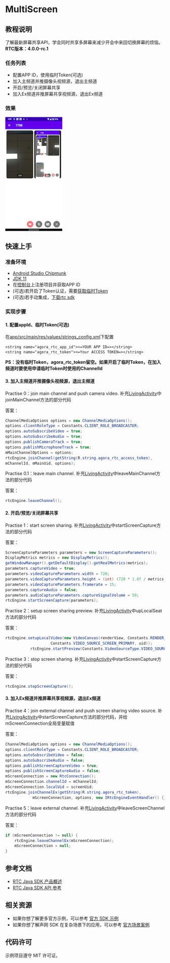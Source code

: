 # MultiScreen

## 教程说明
了解最新屏幕共享API，学会同时共享多屏幕来减少开会中来回切换屏幕的烦恼。
**RTC版本：4.0.0-rc.1**

### 任务列表
- 配置APP ID，使用临时Token(可选)
- 加入主频道并推摄像头视频源，退出主频道
- 开启/预览/关闭屏幕共享
- 加入Ex频道并推屏幕共享视频源，退出Ex频道

### 效果

![image](imgs/final_app_snapshot.png)


## 快速上手

### 准备环境
- [Android Studio Chipmunk](https://developer.android.com/studio#downloads)
- [JDK 11](https://www.oracle.com/java/technologies/javase/jdk11-archive-downloads.html)
- 在[控制台](https://console.agora.io/)上注册项目并获取APP ID
- (可选)若开启了Token认证，需要[获取临时Token](https://docs.agora.io/cn/Agora%20Platform/get_appid_token?platform=All%20Platforms#%E8%8E%B7%E5%8F%96-rtc-%E4%B8%B4%E6%97%B6-token)
- (可选)若手动集成，[下载rtc sdk](https://download.agora.io/sdk/release/Agora_Native_SDK_for_Android_v4.0.0-rc.1_FULL.zip)

### 实现步骤

#### 1. 配置appId、临时Token(可选)
在[app/src/main/res/values/strings_config.xml](app/src/main/res/values/strings_config.xml)下配置
```
<string name="agora_rtc_app_id"><=YOUR APP ID=></string>
<string name="agora_rtc_token"><=Your ACCESS TOKEN=></string>
```
**PS：没有临时Token，agora_rtc_token留空。如果开启了临时Token，在加入频道时要使用申请临时Token时使用的ChannelId**

#### 3. 加入主频道并推摄像头视频源，退出主频道
Practise 0：join main channel and push camera video.
补充[LivingActivity](app/src/mainjava/io/agora/multiscreen/LivingActivity.java)中joinMainChannel方法的部分代码

答案：
```java
ChannelMediaOptions options = new ChannelMediaOptions();
options.clientRoleType = Constants.CLIENT_ROLE_BROADCASTER;
options.autoSubscribeVideo = true;
options.autoSubscribeAudio = true;
options.publishCameraTrack = true;
options.publishMicrophoneTrack = true;
mMainChannelOptions = options;
rtcEngine.joinChannel(getString(R.string.agora_rtc_access_token),
mChannelId, mMainUid, options);
```

Practise 0.1：leave main channel.
补充[LivingActivity](app/src/mainjava/io/agora/multiscreen/LivingActivity.java)中leaveMainChannel方法的部分代码

答案：
```java
rtcEngine.leaveChannel();
```

#### 2. 开启/预览/关闭屏幕共享
Practise 1：start screen sharing.
补充[LivingActivity](app/src/mainjava/io/agora/multiscreen/LivingActivity.java)中startScreenCapture方法的部分代码

答案：
```java
ScreenCaptureParameters parameters = new ScreenCaptureParameters();
DisplayMetrics metrics = new DisplayMetrics();
getWindowManager().getDefaultDisplay().getRealMetrics(metrics);
parameters.captureVideo = true;
parameters.videoCaptureParameters.width = 720;
parameters.videoCaptureParameters.height = (int) (720 * 1.0f / metrics.widthPixels * metrics.heightPixels);
parameters.videoCaptureParameters.framerate = 15;
parameters.captureAudio = false;
parameters.audioCaptureParameters.captureSignalVolume = 50;
rtcEngine.startScreenCapture(parameters);
```

Practise 2：setup screen sharing preview.
补充[LivingActivity](app/src/mainjava/io/agora/multiscreen/LivingActivity.java)中upLocalSeat方法的部分代码

答案：
```java
rtcEngine.setupLocalVideo(new VideoCanvas(renderView, Constants.RENDER_MODE_FIT, Constants.VIDEO_MIRROR_MODE_DISABLED,
                    Constants.VIDEO_SOURCE_SCREEN_PRIMARY, uid));
           rtcEngine.startPreview(Constants.VideoSourceType.VIDEO_SOURCE_SCREEN_PRIMARY);
```

Practise 3：stop screen sharing.
补充[LivingActivity](app/src/mainjava/io/agora/multiscreen/LivingActivity.java)中startScreenCapture方法的部分代码

答案：
```java
rtcEngine.stopScreenCapture();
```


#### 3. 加入Ex频道并推屏幕共享视频源，退出Ex频道
Practise 4：join external channel and push screen sharing video source.
补充[LivingActivity](app/src/mainjava/io/agora/multiscreen/LivingActivity.java)中startScreenCapture方法的部分代码，并给mScreenConnection全局变量赋值

答案：
```java
ChannelMediaOptions options = new ChannelMediaOptions();
options.clientRoleType = Constants.CLIENT_ROLE_BROADCASTER;
options.autoSubscribeVideo = false;
options.autoSubscribeAudio = false;
options.publishScreenCaptureVideo = true;
options.publishScreenCaptureAudio = false;
mScreenConnection = new RtcConnection();
mScreenConnection.channelId = mChannelId;
mScreenConnection.localUid = screenUid;
rtcEngine.joinChannelEx(getString(R.string.agora_rtc_token), 	
			mScreenConnection, options, new IRtcEngineEventHandler() {});
```

Practise 5：leave external channel.
补充[LivingActivity](app/src/mainjava/io/agora/multiscreen/LivingActivity.java)中leaveScreenChannel方法的部分代码

答案：
```java
if (mScreenConnection != null) {
    rtcEngine.leaveChannelEx(mScreenConnection);
    mScreenConnection = null;
}
```

## 参考文档

- [RTC Java SDK 产品概述](https://docs.agora.io/cn/video-call-4.x/landing-page?platform=Android)
- [RTC Java SDK API 参考](https://docs.agora.io/cn/video-call-4.x/api-ref?platform=Android)

## 相关资源

- 如果你想了解更多官方示例，可以参考 [官方 SDK 示例](https://github.com/AgoraIO/API-Examples/tree/4.0.0-GA/Android/APIExample/app/src/main/java/io/agora/api/example/examples/advanced/customaudio)
- 如果你想了解声网 SDK 在复杂场景下的应用，可以参考 [官方场景案例](https://github.com/AgoraIO-usecase)

## 代码许可

示例项目遵守 MIT 许可证。
